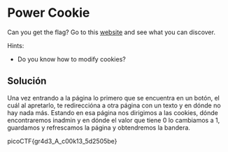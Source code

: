 # Power Cookie
Can you get the flag? Go to this [website](http://saturn.picoctf.net:55287/) and see what you can discover.

Hints:
- Do you know how to modify cookies?

## Solución
Una vez entrando a la página lo primero que se encuentra en un botón, el cuál al apretarlo, te redireccióna a otra página con un texto y en dónde no hay nada más.
Estando en esa página nos dirigimos a las cookies, dónde encontraremos inadmin y en dónde el valor que tiene 0 lo cambiamos a 1, guardamos y refrescamos la página y obtendremos la bandera.

picoCTF{gr4d3_A_c00k13_5d2505be}